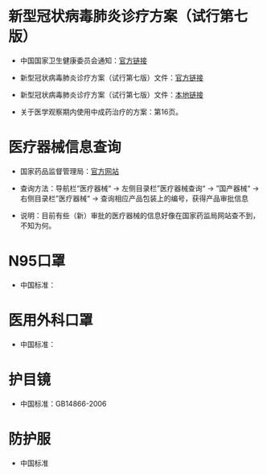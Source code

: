 # 新型冠状病毒肺炎诊疗方案（试行第七版）

- 中国国家卫生健康委员会通知：[官方链接](http://www.nhc.gov.cn/yzygj/s7653p/202003/46c9294a7dfe4cef80dc7f5912eb1989.shtml)

- 新型冠状病毒肺炎诊疗方案（试行第七版）文件：[官方链接](http://www.nhc.gov.cn/yzygj/s7653p/202003/46c9294a7dfe4cef80dc7f5912eb1989/files/ce3e6945832a438eaae415350a8ce964.pdf)

- 新型冠状病毒肺炎诊疗方案（试行第七版）文件：[本地链接](https://github.com/HeZhang1994/covid-19-related-offical-information/blob/master/%E6%96%B0%E5%9E%8B%E5%86%A0%E7%8A%B6%E7%97%85%E6%AF%92%E8%82%BA%E7%82%8E%E8%AF%8A%E7%96%97%E6%96%B9%E6%A1%88%EF%BC%88%E8%AF%95%E8%A1%8C%E7%AC%AC%E4%B8%83%E7%89%88%EF%BC%89.pdf)

- 关于医学观察期内使用中成药治疗的方案：第16页。

# 医疗器械信息查询

- 国家药品监督管理局：[官方网站](http://www.nmpa.gov.cn/WS04/CL2042/)

- 查询方法：导航栏“医疗器械“ -> 左侧目录栏”医疗器械查询“ -> ”国产器械“ -> 右侧目录栏”医疗器械“ -> 查询相应产品包装上的编号，获得产品审批信息

- 说明：目前有些（新）审批的医疗器械的信息好像在国家药监局网站查不到，不知为何。

# N95口罩

- 中国标准：

# 医用外科口罩

- 中国标准：

# 护目镜

- 中国标准：GB14866-2006

# 防护服

- 中国标准



